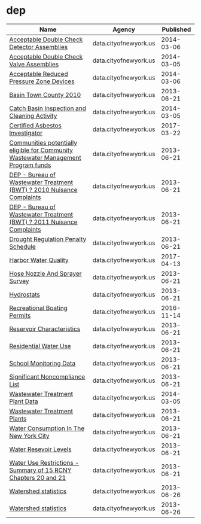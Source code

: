 # dep

Name | Agency | Published
---- | ---- | ---------
[Acceptable Double Check Detector Assemblies](../datasets/muaz-gc29.md) | data.cityofnewyork.us | 2014-03-06
[Acceptable Double Check Valve Assemblies](../datasets/5e35-afph.md) | data.cityofnewyork.us | 2014-03-05
[Acceptable Reduced Pressure Zone Devices](../datasets/iftc-eqzb.md) | data.cityofnewyork.us | 2014-03-06
[Basin Town County 2010](../datasets/9akp-irxz.md) | data.cityofnewyork.us | 2013-06-21
[Catch Basin Inspection and Cleaning Activity](../datasets/ppzj-4i42.md) | data.cityofnewyork.us | 2014-03-05
[Certified Asbestos Investigator](../datasets/m64p-r9hk.md) | data.cityofnewyork.us | 2017-03-22
[Communities potentially eligible for Community Wastewater Management Program funds](../datasets/a9yv-r6p4.md) | data.cityofnewyork.us | 2013-06-21
[DEP - Bureau of Wastewater Treatment (BWT) ? 2010 Nuisance Complaints](../datasets/rubn-abch.md) | data.cityofnewyork.us | 2013-06-21
[DEP - Bureau of Wastewater Treatment (BWT) ? 2011 Nuisance Complaints](../datasets/qiku-f5v3.md) | data.cityofnewyork.us | 2013-06-21
[Drought Regulation Penalty Schedule](../datasets/yti5-bbws.md) | data.cityofnewyork.us | 2013-06-21
[Harbor Water Quality](../datasets/5uug-f49n.md) | data.cityofnewyork.us | 2017-04-13
[Hose Nozzle And Sprayer Survey](../datasets/ijru-c88e.md) | data.cityofnewyork.us | 2013-06-21
[Hydrostats](../datasets/9vgt-yx2p.md) | data.cityofnewyork.us | 2013-06-21
[Recreational Boating Permits](../datasets/idfb-y78n.md) | data.cityofnewyork.us | 2016-11-14
[Reservoir Characteristics](../datasets/nckr-g5w7.md) | data.cityofnewyork.us | 2013-06-21
[Residential Water Use](../datasets/xqzj-nd8g.md) | data.cityofnewyork.us | 2013-06-21
[School Monitoring Data](../datasets/45i5-r9tu.md) | data.cityofnewyork.us | 2013-06-21
[Significant Noncompliance List](../datasets/xnje-s6zf.md) | data.cityofnewyork.us | 2013-06-21
[Wastewater Treatment Plant Data](../datasets/473p-afgy.md) | data.cityofnewyork.us | 2014-03-05
[Wastewater Treatment Plants](../datasets/b79y-xcs9.md) | data.cityofnewyork.us | 2013-06-21
[Water Consumption In The New York City](../datasets/ia2d-e54m.md) | data.cityofnewyork.us | 2013-06-21
[Water Resevoir Levels](../datasets/zkky-n5j3.md) | data.cityofnewyork.us | 2013-06-21
[Water Use Restrictions - Summary of 15 RCNY Chapters 20 and 21](../datasets/27vb-augk.md) | data.cityofnewyork.us | 2013-06-21
[Watershed statistics](../datasets/z4kf-gt4n.md) | data.cityofnewyork.us | 2013-06-26
[Watershed statistics](../datasets/z4kf-gt4n.md) | data.cityofnewyork.us | 2013-06-26

